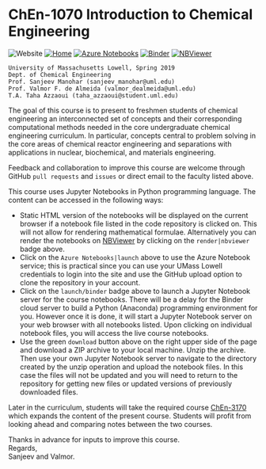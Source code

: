 # ChEn-1070 Introduction to Chemical Engineering
![Website](https://img.shields.io/website/https/github.com/dpploy/chen-1070.svg)
[![Home](https://img.shields.io/github/repo-size/dpploy/chen-1070.svg?label=size&style=flat)](https://github.com/dpploy/chen-1070)
[![Azure Notebooks](https://notebooks.azure.com/launch.svg)](https://notebooks.azure.com/dealmeidavf/projects/chen-1070)
[![Binder](https://mybinder.org/badge_logo.svg)](https://mybinder.org/v2/gh/dpploy/chen-1070/master)
[![NBViewer](https://github.com/jupyter/design/blob/master/logos/Badges/nbviewer_badge.svg)](https://nbviewer.jupyter.org/github/dpploy/chen-1070/tree/master/notebooks)

    University of Massachusetts Lowell, Spring 2019
    Dept. of Chemical Engineering
    Prof. Sanjeev Manohar (sanjeev_manohar@uml.edu)
    Prof. Valmor F. de Almeida (valmor_dealmeida@uml.edu)
    T.A. Taha Azzaoui (taha_azzaoui@student.uml.edu)

The goal of this course is to present to freshmen students of chemical engineering an interconnected set of concepts and their corresponding computational methods needed in the core undergraduate chemical engineering curriculum. In particular, concepts central to problem solving in the core areas of chemical reactor engineering and separations with applications in nuclear, biochemical, and materials engineering.

Feedback and collaboration to improve this course are welcome through GitHub `pull requests` and `issues` or direct email to the faculty listed above.

This course uses Jupyter Notebooks in Python programming language. The content can be accessed in
the following ways:
+ Static HTML version of the notebooks will be displayed on the current browser if a
notebook file listed in the code repository is clicked on. This will not allow for rendering mathematical formulae. Alternatively you can render the notebooks on [NBViewer](http://nbviewer.jupyter.org/) by clicking on the `render|nbviewer` badge above.
+ Click on the `Azure Notebooks|launch` above to use the Azure Notebook service; this is practical since you can use your UMass Lowell credentials to login into the site and use the GitHub upload option to clone the repository in your account.
+ Click on the `launch/binder` badge above to launch a Jupyter Notebook server for the
course notebooks. There will be a delay for the Binder cloud server to build a
Python (Anaconda) programming environment for you. However once it is done, it will
start a Jupyter Notebook server on your web browser with all notebooks listed. Upon
clicking on individual notebook files, you will access the live course notebooks.
+ Use the green `download` button above on the right upper side of the page and download a ZIP archive to your local machine. Unzip the archive. Then use your own Jupyter Notebook server to navigate to the directory created by the unzip operation and upload the notebook files. In this case the files will not be updated and you will need to return to the repository for getting new files or updated versions of previously downloaded files.

Later in the curriculum, students will take the required course [ChEn-3170](https://github.com/dpploy/chen-3170) which expands the content of the present course. Students will profit from looking ahead and comparing notes between the two courses.

Thanks in advance for inputs to improve this course.\
Regards,\
Sanjeev and Valmor.
